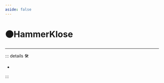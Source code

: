 ```yaml
---
aside: false
---
```

# 🟠<motor>HammerKlose</motor>

---

<!-- =================================================== -->
<!-- =================================================== -->
<!-- =================================================== -->
<!-- =================================================== -->
<!-- =================================================== -->
::: details 🛠

-

:::
